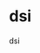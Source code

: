 # dsi
dsi
<!DOCTYPE html>
<html lang="ru">
<head>
    <meta charset="UTF-8">
    <meta name="viewport" content="width=device-width, initial-scale=1.0">
    <title>Путь к стройности: эффективные методы похудения</title>
    <style>
        :root {
            --primary: #4CAF50;
            --secondary: #8BC34A;
            --accent: #FFC107;
            --light: #F1F8E9;
            --dark: #2E7D32;
        }
        
        body {
            font-family: 'Segoe UI', Tahoma, Geneva, Verdana, sans-serif;
            margin: 0;
            padding: 0;
            background-color: var(--light);
            color: #333;
            line-height: 1.6;
        }
        
        header {
            background: linear-gradient(135deg, var(--primary), var(--dark));
            color: white;
            padding: 2rem 0;
            text-align: center;
            box-shadow: 0 4px 12px rgba(0,0,0,0.1);
        }
        
        nav {
            background-color: white;
            padding: 1rem;
            box-shadow: 0 2px 5px rgba(0,0,0,0.1);
            position: sticky;
            top: 0;
            z-index: 100;
        }
        
        nav ul {
            display: flex;
            justify-content: center;
            list-style: none;
            padding: 0;
            margin: 0;
            flex-wrap: wrap;
        }
        
        nav li {
            margin: 0 1rem;
        }
        
        nav a {
            text-decoration: none;
            color: var(--dark);
            font-weight: 600;
            padding: 0.5rem 1rem;
            border-radius: 20px;
            transition: all 0.3s;
        }
        
        nav a:hover {
            background-color: var(--secondary);
            color: white;
        }
        
        .container {
            max-width: 1200px;
            margin: 2rem auto;
            padding: 0 1rem;
        }
        
        .hero {
            background: url('https://images.unsplash.com/photo-1535914254981-b5012eebbd15?ixlib=rb-1.2.1&auto=format&fit=crop&w=1350&q=80') center/cover;
            height: 400px;
            display: flex;
            align-items: center;
            justify-content: center;
            color: white;
            text-align: center;
            position: relative;
            margin-bottom: 2rem;
            border-radius: 8px;
            overflow: hidden;
        }
        
        .hero::before {
            content: '';
            position: absolute;
            top: 0;
            left: 0;
            width: 100%;
            height: 100%;
            background: rgba(0,0,0,0.5);
        }
        
        .hero-content {
            position: relative;
            z-index: 1;
            padding: 2rem;
            max-width: 800px;
        }
        
        .method-card {
            background-color: white;
            border-radius: 8px;
            box-shadow: 0 4px 8px rgba(0,0,0,0.1);
            margin-bottom: 2rem;
            overflow: hidden;
            transition: transform 0.3s;
        }
        
        .method-card:hover {
            transform: translateY(-5px);
        }
        
        .method-header {
            background-color: var(--primary);
            color: white;
            padding: 1rem;
            cursor: pointer;
            display: flex;
            justify-content: space-between;
            align-items: center;
        }
        
        .method-content {
            padding: 0 1.5rem;
            max-height: 0;
            overflow: hidden;
            transition: max-height 0.3s ease-out, padding 0.3s ease;
        }
        
        .method-content.active {
            padding: 1.5rem;
            max-height: 5000px;
        }
        
        .exercise {
            margin-bottom: 1.5rem;
            padding-bottom: 1.5rem;
            border-bottom: 1px solid #eee;
        }
        
        .exercise:last-child {
            border-bottom: none;
        }
        
        .difficulty-tabs {
            display: flex;
            margin-bottom: 1rem;
            border-bottom: 2px solid #eee;
            flex-wrap: wrap;
        }
        
        .difficulty-tab {
            padding: 0.5rem 1rem;
            cursor: pointer;
            margin-right: 0.5rem;
            border-radius: 4px 4px 0 0;
            transition: all 0.3s;
        }
        
        .difficulty-tab:hover {
            background-color: var(--light);
        }
        
        .difficulty-tab.active {
            background-color: var(--primary);
            color: white;
        }
        
        .difficulty-content {
            display: none;
        }
        
        .difficulty-content.active {
            display: block;
        }
        
        .video-link {
            display: inline-block;
            margin-top: 0.5rem;
            color: var(--dark);
            text-decoration: none;
            font-weight: 600;
            background-color: var(--light);
            padding: 0.3rem 0.8rem;
            border-radius: 4px;
            transition: all 0.3s;
        }
        
        .video-link:hover {
            background-color: var(--accent);
            text-decoration: none;
        }
        
        .video-link::before {
            content: "▶";
            margin-right: 5px;
        }
        
        .duration {
            display: inline-block;
            background-color: var(--accent);
            color: #333;
            padding: 0.2rem 0.5rem;
            border-radius: 4px;
            font-size: 0.8rem;
            margin-left: 0.5rem;
            font-weight: bold;
        }
        
        .method-icon {
            font-size: 1.2rem;
            transition: transform 0.3s;
        }
        
        .method-header.active .method-icon {
            transform: rotate(180deg);
        }
        
        footer {
            background-color: var(--dark);
            color: white;
            text-align: center;
            padding: 2rem 0;
            margin-top: 2rem;
        }
        
        .progress-section {
            background-color: white;
            padding: 2rem;
            border-radius: 8px;
            box-shadow: 0 4px 8px rgba(0,0,0,0.1);
            margin-bottom: 2rem;
        }
        
        .progress-form {
            display: grid;
            grid-template-columns: repeat(auto-fill, minmax(300px, 1fr));
            gap: 1rem;
        }
        
        .form-group {
            margin-bottom: 1rem;
        }
        
        .form-group label {
            display: block;
            margin-bottom: 0.5rem;
            font-weight: 600;
        }
        
        .form-group input, .form-group select {
            width: 100%;
            padding: 0.5rem;
            border: 1px solid #ddd;
            border-radius: 4px;
        }
        
        button {
            background-color: var(--primary);
            color: white;
            border: none;
            padding: 0.7rem 1.5rem;
            border-radius: 4px;
            cursor: pointer;
            font-weight: 600;
            transition: background-color 0.3s;
        }
        
        button:hover {
            background-color: var(--dark);
        }
        
        .nutrition-tips {
            display: grid;
            grid-template-columns: repeat(auto-fill, minmax(300px, 1fr));
            gap: 1.5rem;
            margin-top: 2rem;
        }
        
        .tip-card {
            background-color: white;
            border-radius: 8px;
            padding: 1.5rem;
            box-shadow: 0 4px 8px rgba(0,0,0,0.1);
        }
        
        @media (max-width: 768px) {
            nav ul {
                flex-direction: column;
                align-items: center;
            }
            
            nav li {
                margin: 0.5rem 0;
            }
            
            .hero {
                height: 300px;
            }
            
            .progress-form {
                grid-template-columns: 1fr;
            }
            
            .nutrition-tips {
                grid-template-columns: 1fr;
            }
        }
    </style>
</head>
<body>
    <header>
        <h1>Путь к стройности</h1>
        <p>Эффективные методы похудения для каждого</p>
    </header>
    
    <nav>
        <ul>
            <li><a href="#home">Главная</a></li>
            <li><a href="#methods">Методы</a></li>
            <li><a href="#difficulty">По сложности</a></li>
            <li><a href="#nutrition">Питание</a></li>
            <li><a href="#progress">Отслеживание</a></li>
        </ul>
    </nav>
    
    <div class="container">
        <section id="home" class="hero">
            <div class="hero-content">
                <h2>Начните свой путь к здоровому телу сегодня</h2>
                <p>Подберите подходящую программу тренировок и питания для достижения ваших целей</p>
            </div>
        </section>
        
        <section id="methods">
            <h2>Методы похудения</h2>
            
            <div class="method-card">
                <div class="method-header" onclick="toggleMethod('morning')">
                    <h3>Утренняя гимнастика</h3>
                    <span class="method-icon">▼</span>
                </div>
                <div id="morning" class="method-content">
                    <div class="difficulty-tabs">
                        <div class="difficulty-tab active" onclick="changeDifficulty('morning', 'beginner')">Начинающий</div>
                        <div class="difficulty-tab" onclick="changeDifficulty('morning', 'intermediate')">Средний</div>
                        <div class="difficulty-tab" onclick="changeDifficulty('morning', 'advanced')">Продвинутый</div>
                    </div>
                    
                    <div id="morning-beginner" class="difficulty-content active">
                        <div class="exercise">
                            <h4>1. Разминка шеи <span class="duration">2 мин</span></h4>
                            <p>Наклоны головы вперед-назад, влево-вправо, круговые движения. Выполняйте плавно, без резких движений.</p>
                            <a href="https://www.youtube.com/watch?v=JZQA5SlNH4M" class="video-link" target="_blank">Смотреть упражнение</a>
                        </div>
                        <div class="exercise">
                            <h4>2. Вращения плечами <span class="duration">2 мин</span></h4>
                            <p>Вращайте плечами вперед и назад, сначала поочередно, затем вместе. Следите за осанкой.</p>
                            <a href="https://www.youtube.com/watch?v=6AeYf0e5X8w" class="video-link" target="_blank">Смотреть упражнение</a>
                        </div>
                        <div class="exercise">
                            <h4>3. Наклоны корпуса <span class="duration">3 мин</span></h4>
                            <p>Наклоны в стороны и вперед, руки вдоль тела или над головой. Держите спину прямой.</p>
                            <a href="https://www.youtube.com/watch?v=dmY4b5X5mYU" class="video-link" target="_blank">Смотреть упражнение</a>
                        </div>
                        <div class="exercise">
                            <h4>4. Приседания <span class="duration">3 мин</span></h4>
                            <p>3 подхода по 10 раз. Следите, чтобы колени не выходили за носки, спина прямая.</p>
                            <a href="https://www.youtube.com/watch?v=aclHkVaku9U" class="video-link" target="_blank">Смотреть упражнение</a>
                        </div>
                        <div class="exercise">
                            <h4>5. Отжимания от стены <span class="duration">3 мин</span></h4>
                            <p>3 подхода по 8 раз. Встаньте на расстоянии шага от стены, выполняйте отжимания, контролируя движение.</p>
                            <a href="https://www.youtube.com/watch?v=8wP6Yk--7gE" class="video-link" target="_blank">Смотреть упражнение</a>
                        </div>
                        <div class="exercise">
                            <h4>6. Планка на коленях <span class="duration">30 сек</span></h4>
                            <p>Удерживайте положение, опираясь на предплечья и колени. Тело прямое от головы до колен.</p>
                            <a href="https://www.youtube.com/watch?v=B296mZDhrP4" class="video-link" target="_blank">Смотреть упражнение</a>
                        </div>
                        <div class="exercise">
                            <h4>7. Растяжка <span class="duration">5 мин</span></h4>
                            <p>Растяните все основные группы мышц, уделяя внимание спине, ногам и рукам.</p>
                            <a href="https://www.youtube.com/watch?v=g_tea8ZNk5A" class="video-link" target="_blank">Смотреть комплекс</a>
                        </div>
                    </div>
                    
                    <div id="morning-intermediate" class="difficulty-content">
                        <div class="exercise">
                            <h4>1. Динамическая разминка <span class="duration">5 мин</span></h4>
                            <p>Комплекс включает махи руками и ногами, выпады на месте, круговые движения тазом.</p>
                            <a href="https://www.youtube.com/watch?v=oAPCPjnU1wA" class="video-link" target="_blank">Смотреть комплекс</a>
                        </div>
                        <div class="exercise">
                            <h4>2. Приседания с выпрыгиванием <span class="duration">3 мин</span></h4>
                            <p>3 подхода по 12 раз. Из приседа выпрыгивайте вверх, мягко приземляйтесь.</p>
                            <a href="https://www.youtube.com/watch?v=CVaEhXotL7M" class="video-link" target="_blank">Смотреть упражнение</a>
                        </div>
                        <div class="exercise">
                            <h4>3. Отжимания от пола <span class="duration">4 мин</span></h4>
                            <p>3 подхода по 10 раз. Тело прямое, локти близко к корпусу.</p>
                            <a href="https://www.youtube.com/watch?v=IODxDxX7oi4" class="video-link" target="_blank">Смотреть упражнение</a>
                        </div>
                        <div class="exercise">
                            <h4>4. Планка <span class="duration">1 мин</span></h4>
                            <p>Удерживайте положение на предплечьях и носках, тело прямое.</p>
                            <a href="https://www.youtube.com/watch?v=pSHjTRCQxIw" class="video-link" target="_blank">Смотреть упражнение</a>
                        </div>
                        <div class="exercise">
                            <h4>5. Бёрпи <span class="duration">3 мин</span></h4>
                            <p>3 подхода по 8 раз. Комбинация приседа, планки и прыжка.</p>
                            <a href="https://www.youtube.com/watch?v=auBLPXO8Fww" class="video-link" target="_blank">Смотреть упражнение</a>
                        </div>
                        <div class="exercise">
                            <h4>6. Скручивания <span class="duration">3 мин</span></h4>
                            <p>3 подхода по 15 раз. Поднимайте только лопатки, поясница прижата к полу.</p>
                            <a href="https://www.youtube.com/watch?v=1fbU_MkV7NE" class="video-link" target="_blank">Смотреть упражнение</a>
                        </div>
                        <div class="exercise">
                            <h4>7. Растяжка <span class="duration">5 мин</span></h4>
                            <p>Глубокое растяжение всех групп мышц с акцентом на ноги и спину.</p>
                            <a href="https://www.youtube.com/watch?v=4pKly2JojMw" class="video-link" target="_blank">Смотреть комплекс</a>
                        </div>
                    </div>
                    
                    <div id="morning-advanced" class="difficulty-content">
                        <div class="exercise">
                            <h4>1. Интенсивная разминка <span class="duration">7 мин</span></h4>
                            <p>Бег на месте, прыжки, махи, выпады в движении - комплекс для разогрева всех мышц.</p>
                            <a href="https://www.youtube.com/watch?v=jDwoBqPH0jk" class="video-link" target="_blank">Смотреть комплекс</a>
                        </div>
                        <div class="exercise">
                            <h4>2. Приседания с прыжком и поворотом <span class="duration">4 мин</span></h4>
                            <p>3 подхода по 15 раз. В прыжке поворачивайте корпус на 90 градусов.</p>
                            <a href="https://www.youtube.com/watch?v=GZbfZ1f_Xl0" class="video-link" target="_blank">Смотреть упражнение</a>
                        </div>
                        <div class="exercise">
                            <h4>3. Отжимания с хлопком <span class="duration">4 мин</span></h4>
                            <p>3 подхода по 10 раз. В верхней точке оторвите руки от пола и сделайте хлопок.</p>
                            <a href="https://www.youtube.com/watch?v=Eh00_rniF8E" class="video-link" target="_blank">Смотреть упражнение</a>
                        </div>
                        <div class="exercise">
                            <h4>4. Планка с подъемом ног <span class="duration">2 мин</span></h4>
                            <p>Поочередно поднимайте ноги, удерживая положение планки.</p>
                            <a href="https://www.youtube.com/watch?v=44ScXWFaVBs" class="video-link" target="_blank">Смотреть упражнение</a>
                        </div>
                        <div class="exercise">
                            <h4>5. Бёрпи с прыжком через препятствие <span class="duration">4 мин</span></h4>
                            <p>3 подхода по 10 раз. После прыжка вверх перепрыгните через воображаемое препятствие.</p>
                            <a href="https://www.youtube.com/watch?v=qLBImHhCXSw" class="video-link" target="_blank">Смотреть упражнение</a>
                        </div>
                        <div class="exercise">
                            <h4>6. Велосипед для пресса <span class="duration">4 мин</span></h4>
                            <p>3 подхода по 20 раз на каждую сторону. Локтем касайтесь противоположного колена.</p>
                            <a href="https://www.youtube.com/watch?v=9FGilxCbdz8" class="video-link" target="_blank">Смотреть упражнение</a>
                        </div>
                        <div class="exercise">
                            <h4>7. Глубокая растяжка <span class="duration">5 мин</span></h4>
                            <p>Растяжка с элементами йоги для повышения гибкости.</p>
                            <a href="https://www.youtube.com/watch?v=L_xrDAtykMI" class="video-link" target="_blank">Смотреть комплекс</a>
                        </div>
                    </div>
                </div>
            </div>
            
            <div class="method-card">
                <div class="method-header" onclick="toggleMethod('yoga')">
                    <h3>Йога для похудения</h3>
                    <span class="method-icon">▼</span>
                </div>
                <div id="yoga" class="method-content">
                    <div class="difficulty-tabs">
                        <div class="difficulty-tab active" onclick="changeDifficulty('yoga', 'beginner')">Начинающий</div>
                        <div class="difficulty-tab" onclick="changeDifficulty('yoga', 'intermediate')">Средний</div>
                        <div class="difficulty-tab" onclick="changeDifficulty('yoga', 'advanced')">Продвинутый</div>
                    </div>
                    
                    <div id="yoga-beginner" class="difficulty-content active">
                        <div class="exercise">
                            <h4>1. Поза горы (Тадасана) <span class="duration">2 мин</span></h4>
                            <p>Стоя прямо, распределите вес равномерно на обе стопы. Дышите глубоко.</p>
                            <a href="https://www.youtube.com/watch?v=U3nZqDz3QnQ" class="video-link" target="_blank">Смотреть позу</a>
                        </div>
                        <div class="exercise">
                            <h4>2. Поза дерева (Врикшасана) <span class="duration">2 мин на каждую сторону</span></h4>
                            <p>Стоя на одной ноге, вторую стопу поместите на внутреннюю часть бедра.</p>
                            <a href="https://www.youtube.com/watch?v=2d2cs2QlJvY" class="video-link" target="_blank">Смотреть позу</a>
                        </div>
                        <div class="exercise">
                            <h4>3. Поза воина I (Вирабхадрасана I) <span class="duration">2 мин на каждую сторону</span></h4>
                            <p>Широкий выпад вперед, руки подняты вверх, задняя нога прямая.</p>
                            <a href="https://www.youtube.com/watch?v=OZBW9I3mCz8" class="video-link" target="_blank">Смотреть позу</a>
                        </div>
                        <div class="exercise">
                            <h4>4. Поза собаки мордой вниз (Адхо Мукха Шванасана) <span class="duration">3 мин</span></h4>
                            <p>Тело образует треугольник, пятки стремятся к полу.</p>
                            <a href="https://www.youtube.com/watch?v=0iS0HXJh-1s" class="video-link" target="_blank">Смотреть позу</a>
                        </div>
                        <div class="exercise">
                            <h4>5. Поза ребенка (Баласана) <span class="duration">3 мин</span></h4>
                            <p>Колени широко, ягодицы на пятках, лоб на полу, руки вытянуты вперед.</p>
                            <a href="https://www.youtube.com/watch?v=2MJGg-dUKh0" class="video-link" target="_blank">Смотреть позу</a>
                        </div>
                        <div class="exercise">
                            <h4>6. Поза кобры (Бхуджангасана) <span class="duration">2 мин</span></h4>
                            <p>Лежа на животе, поднимите верхнюю часть тела, опираясь на ладони.</p>
                            <a href="https://www.youtube.com/watch?v=JDcdhTuycOI" class="video-link" target="_blank">Смотреть позу</a>
                        </div>
                        <div class="exercise">
                            <h4>7. Шавасана (поза расслабления) <span class="duration">5 мин</span></h4>
                            <p>Лежа на спине, полностью расслабьте все тело, сосредоточьтесь на дыхании.</p>
                            <a href="https://www.youtube.com/watch?v=5j7X4oK0P7s" class="video-link" target="_blank">Смотреть позу</a>
                        </div>
                    </div>
                    
                    <div id="yoga-intermediate" class="difficulty-content">
                        <div class="exercise">
                            <h4>1. Приветствие солнцу (Сурья Намаскар) <span class="duration">5 мин</span></h4>
                            <p>Комплекс из 12 последовательных поз, выполняемых в потоке.</p>
                            <a href="https://www.youtube.com/watch?v=5_ZsD1w6c3Y" class="video-link" target="_blank">Смотреть комплекс</a>
                        </div>
                        <div class="exercise">
                            <h4>2. Поза воина II (Вирабхадрасана II) <span class="duration">3 мин на каждую сторону</span></h4>
                            <p>Широкий выпад, руки разведены в стороны, взгляд поверх передней руки.</p>
                            <a href="https://www.youtube.com/watch?v=8Iqmd1BZP1Y" class="video-link" target="_blank">Смотреть позу</a>
                        </div>
                        <div class="exercise">
                            <h4>3. Поза треугольника (Триконасана) <span class="duration">3 мин на каждую сторону</span></h4>
                            <p>Ноги широко, наклон к одной ноге, рука касается голени или пола.</p>
                            <a href="https://www.youtube.com/watch?v=S6gB0QHbWFE" class="video-link" target="_blank">Смотреть позу</a>
                        </div>
                        <div class="exercise">
                            <h4>4. Поза лука (Дханурасана) <span class="duration">2 мин</span></h4>
                            <p>Лежа на животе, возьмитесь за лодыжки и поднимите корпус и ноги.</p>
                            <a href="https://www.youtube.com/watch?v=QFzz9T5WrE0" class="video-link" target="_blank">Смотреть позу</a>
                        </div>
                        <div class="exercise">
                            <h4>5. Поза лодки (Навасана) <span class="duration">3 подхода по 30 сек</span></h4>
                            <p>Баланс на ягодицах, ноги и корпус подняты, руки параллельно полу.</p>
                            <a href="https://www.youtube.com/watch?v=9a6Ji3g8b4o" class="video-link" target="_blank">Смотреть позу</a>
                        </div>
                        <div class="exercise">
                            <h4>6. Поза саранчи (Шалабхасана) <span class="duration">2 мин</span></h4>
                            <p>Лежа на животе, поднимите грудь и ноги, руки вдоль тела.</p>
                            <a href="https://www.youtube.com/watch?v=Y7IuwZFz9X4" class="video-link" target="_blank">Смотреть позу</a>
                        </div>
                        <div class="exercise">
                            <h4>7. Медитация <span class="duration">5 мин</span></h4>
                            <p>Сидя с прямой спиной, сосредоточьтесь на дыхании, отпустите мысли.</p>
                            <a href="https://www.youtube.com/watch?v=O-6f5wQXSu8" class="video-link" target="_blank">Смотреть технику</a>
                        </div>
                    </div>
                    
                    <div id="yoga-advanced" class="difficulty-content">
                        <div class="exercise">
                            <h4>1. Приветствие солнцу (ускоренный вариант) <span class="duration">5 мин</span></h4>
                            <p>Быстрое выполнение комплекса с акцентом на дыхание.</p>
                            <a href="https://www.youtube.com/watch?v=b1H3xO3x_Js" class="video-link" target="_blank">Смотреть комплекс</a>
                        </div>
                        <div class="exercise">
                            <h4>2. Поза воина III (Вирабхадрасана III) <span class="duration">2 мин на каждую сторону</span></h4>
                            <p>Баланс на одной ноге, корпус и вторая нога параллельны полу.</p>
                            <a href="https://www.youtube.com/watch?v=5S6T7FV3T-8" class="video-link" target="_blank">Смотреть позу</a>
                        </div>
                        <div class="exercise">
                            <h4>3. Поза ворона (Бакасана) <span class="duration">3 подхода по 30 сек</span></h4>
                            <p>Баланс на руках, колени на задней поверхности плеч.</p>
                            <a href="https://www.youtube.com/watch?v=TYk1eD5sX3I" class="video-link" target="_blank">Смотреть позу</a>
                        </div>
                        <div class="exercise">
                            <h4>4. Поза колеса (Чакрасана) <span class="duration">3 мин</span></h4>
                            <p>Мост с прямыми руками, максимальный прогиб в спине.</p>
                            <a href="https://www.youtube.com/watch?v=7Zk1uH7TQhA" class="video-link" target="_blank">Смотреть позу</a>
                        </div>
                        <div class="exercise">
                            <h4>5. Поза стула с поворотом (Паривритта Уткатасана) <span class="duration">2 мин на каждую сторону</span></h4>
                            <p>Присед с поворотом корпуса, локтем за противоположное колено.</p>
                            <a href="https://www.youtube.com/watch?v=0mFj8T5kQ4Q" class="video-link" target="_blank">Смотреть позу</a>
                        </div>
                        <div class="exercise">
                            <h4>6. Поза короля танцоров (Натараджасана) <span class="duration">2 мин на каждую сторону</span></h4>
                            <p>Баланс на одной ноге, вторая нога согнута и отведена назад.</p>
                            <a href="https://www.youtube.com/watch?v=5UQ60VQZg3k" class="video-link" target="_blank">Смотреть позу</a>
                        </div>
                        <div class="exercise">
                            <h4>7. Глубокая медитация <span class="duration">10 мин</span></h4>
                            <p>Продвинутые техники концентрации и осознанности.</p>
                            <a href="https://www.youtube.com/watch?v=O-6f5wQXSu8" class="video-link" target="_blank">Смотреть технику</a>
                        </div>
                    </div>
                </div>
            </div>
            
            <div class="method-card">
                <div class="method-header" onclick="toggleMethod('dance')">
                    <h3>Танцевальная гимнастика</h3>
                    <span class="method-icon">▼</span>
                </div>
                <div id="dance" class="method-content">
                    <div class="difficulty-tabs">
                        <div class="difficulty-tab active" onclick="changeDifficulty('dance', 'beginner')">Начинающий</div>
                        <div class="difficulty-tab" onclick="changeDifficulty('dance', 'intermediate')">Средний</div>
                        <div class="difficulty-tab" onclick="changeDifficulty('dance', 'advanced')">Продвинутый</div>
                    </div>
                    
                    <div id="dance-beginner" class="difficulty-content active">
                        <div class="exercise">
                            <h4>1. Разминка под музыку <span class="duration">5 мин</span></h4>
                            <p>Простые движения на разогрев: шаги, махи руками, повороты.</p>
                            <a href="https://www.youtube.com/watch?v=2j8XZxQf0Jw" class="video-link" target="_blank">Смотреть разминку</a>
                        </div>
                        <div class="exercise">
                            <h4>2. Базовые шаги зумбы <span class="duration">10 мин</span></h4>
                            <p>Освоение основных шагов: меренге, сальса, реггетон.</p>
                            <a href="https://www.youtube.com/watch?v=vj0rw1LwL1E" class="video-link" target="_blank">Смотреть шаги</a>
                        </div>
                        <div class="exercise">
                            <h4>3. Простая комбинация <span class="duration">8 мин</span></h4>
                            <p>Соединение выученных шагов в простую танцевальную связку.</p>
                            <a href="https://www.youtube.com/watch?v=3A5Qq4z1R00" class="video-link" target="_blank">Смотреть комбинацию</a>
                        </div>
                        <div class="exercise">
                            <h4>4. Заминка и растяжка <span class="duration">7 мин</span></h4>
                            <p>Медленные движения на растяжку основных групп мышц.</p>
                            <a href="https://www.youtube.com/watch?v=4pKly2JojMw" class="video-link" target="_blank">Смотреть заминку</a>
                        </div>
                    </div>
                    
                    <div id="dance-intermediate" class="difficulty-content">
                        <div class="exercise">
                            <h4>1. Интенсивная разминка <span class="duration">7 мин</span></h4>
                            <p>Динамичные движения с элементами латины и хип-хопа.</p>
                            <a href="https://www.youtube.com/watch?v=5j7X4oK0P7s" class="video-link" target="_blank">Смотреть разминку</a>
                        </div>
                        <div class="exercise">
                            <h4>2. Комбинация зумбы среднего уровня <span class="duration">12 мин</span></h4>
                            <p>Более сложные связки с добавлением поворотов и движений руками.</p>
                            <a href="https://www.youtube.com/watch?v=Y1Fxn8C7h0s" class="video-link" target="_blank">Смотреть комбинацию</a>
                        </div>
                        <div class="exercise">
                            <h4>3. Танцевальный интервал <span class="duration">8 мин</span></h4>
                            <p>Чередование быстрых и медленных движений для интервального эффекта.</p>
                            <a href="https://www.youtube.com/watch?v=3A5Qq4z1R00" class="video-link" target="_blank">Смотреть интервалы</a>
                        </div>
                        <div class="exercise">
                            <h4>4. Растяжка и расслабление <span class="duration">8 мин</span></h4>
                            <p>Глубокая растяжка с элементами современного танца.</p>
                            <a href="https://www.youtube.com/watch?v=L_xrDAtykMI" class="video-link" target="_blank">Смотреть растяжку</a>
                        </div>
                    </div>
                    
                    <div id="dance-advanced" class="difficulty-content">
                        <div class="exercise">
                            <h4>1. Кардио-разминка <span class="duration">10 мин</span></h4>
                            <p>Высокоинтенсивные движения для быстрого разогрева.</p>
                            <a href="https://www.youtube.com/watch?v=jDwoBqPH0jk" class="video-link" target="_blank">Смотреть разминку</a>
                        </div>
                        <div class="exercise">
                            <h4>2. Продвинутая зумба-комбинация <span class="duration">15 мин</span></h4>
                            <p>Сложные связки с быстрой сменой направлений и уровней.</p>
                            <a href="https://www.youtube.com/watch?v=Y1Fxn8C7h0s" class="video-link" target="_blank">Смотреть комбинацию</a>
                        </div>
                        <div class="exercise">
                            <h4>3. Фристайл и импровизация <span class="duration">10 мин</span></h4>
                            <p>Свободный танец с использованием изученных элементов.</p>
                            <a href="https://www.youtube.com/watch?v=3A5Qq4z1R00" class="video-link" target="_blank">Смотреть примеры</a>
                        </div>
                        <div class="exercise">
                            <h4>4. Профессиональная растяжка <span class="duration">10 мин</span></h4>
                            <p>Глубокая растяжка с элементами балета и contemporary.</p>
                            <a href="https://www.youtube.com/watch?v=L_xrDAtykMI" class="video-link" target="_blank">Смотреть растяжку</a>
                        </div>
                    </div>
                </div>
            </div>
            
            <div class="method-card">
                <div class="method-header" onclick="toggleMethod('hiit')">
                    <h3>HIIT тренировка</h3>
                    <span class="method-icon">▼</span>
                </div>
                <div id="hiit" class="method-content">
                    <div class="difficulty-tabs">
                        <div class="difficulty-tab active" onclick="changeDifficulty('hiit', 'beginner')">Начинающий</div>
                        <div class="difficulty-tab" onclick="changeDifficulty('hiit', 'intermediate')">Средний</div>
                        <div class="difficulty-tab" onclick="changeDifficulty('hiit', 'advanced')">Продвинутый</div>
                    </div>
                    
                    <div id="hiit-beginner" class="difficulty-content active">
                        <div class="exercise">
                            <h4>1. Разминка <span class="duration">5 мин</span></h4>
                            <p>Ходьба на месте, махи руками, наклоны, вращения суставов.</p>
                            <a href="https://www.youtube.com/watch?v=oAPCPjnU1wA" class="video-link" target="_blank">Смотреть разминку</a>
                        </div>
                        <div class="exercise">
                            <h4>2. Марш на месте с высоким подниманием колен <span class="duration">30 сек работа / 30 сек отдых</span></h4>
                            <p>3 цикла. Поднимайте колени как можно выше.</p>
                            <a href="https://www.youtube.com/watch?v=1TvsaPJ8Lzw" class="video-link" target="_blank">Смотреть упражнение</a>
                        </div>
                        <div class="exercise">
                            <h4>3. Приседания <span class="duration">30 сек / 30 сек</span></h4>
                            <p>3 цикла. Колени не выходят за носки, спина прямая.</p>
                            <a href="https://www.youtube.com/watch?v=aclHkVaku9U" class="video-link" target="_blank">Смотреть упражнение</a>
                        </div>
                        <div class="exercise">
                            <h4>4. Отжимания от стола или стула <span class="duration">30 сек / 30 сек</span></h4>
                            <p>3 цикла. Тело прямое, локти близко к корпусу.</p>
                            <a href="https://www.youtube.com/watch?v=8wP6Yk--7gE" class="video-link" target="_blank">Смотреть упражнение</a>
                        </div>
                        <div class="exercise">
                            <h4>5. Планка на коленях <span class="duration">30 сек / 30 сек</span></h4>
                            <p>3 цикла. Удерживайте прямое положение тела.</p>
                            <a href="https://www.youtube.com/watch?v=B296mZDhrP4" class="video-link" target="_blank">Смотреть упражнение</a>
                        </div>
                        <div class="exercise">
                            <h4>6. Заминка и растяжка <span class="duration">5 мин</span></h4>
                            <p>Медленные движения для восстановления дыхания и растяжки мышц.</p>
                            <a href="https://www.youtube.com/watch?v=g_tea8ZNk5A" class="video-link" target="_blank">Смотреть заминку</a>
                        </div>
                    </div>
                    
                    <div id="hiit-intermediate" class="difficulty-content">
                        <div class="exercise">
                            <h4>1. Разминка <span class="duration">5 мин</span></h4>
                            <p>Бег на месте, прыжки, махи, выпады - комплекс для разогрева.</p>
                            <a href="https://www.youtube.com/watch?v=jDwoBqPH0jk" class="video-link" target="_blank">Смотреть разминку</a>
                        </div>
                        <div class="exercise">
                            <h4>2. Прыжки с приседом (Jump Squats) <span class="duration">40 сек работа / 20 сек отдых</span></h4>
                            <p>4 цикла. Из приседа выпрыгивайте вверх, мягко приземляйтесь.</p>
                            <a href="https://www.youtube.com/watch?v=CVaEhXotL7M" class="video-link" target="_blank">Смотреть упражнение</a>
                        </div>
                        <div class="exercise">
                            <h4>3. Бёрпи <span class="duration">40 сек / 20 сек</span></h4>
                            <p>4 цикла. Комбинация приседа, планки и прыжка.</p>
                            <a href="https://www.youtube.com/watch?v=auBLPXO8Fww" class="video-link" target="_blank">Смотреть упражнение</a>
                        </div>
                        <div class="exercise">
                            <h4>4. Альпинист (Mountain Climbers) <span class="duration">40 сек / 20 сек</span></h4>
                            <p>4 цикла. В планке поочередно подтягивайте колени к груди.</p>
                            <a href="https://www.youtube.com/watch?v=nmwgirgXLYM" class="video-link" target="_blank">Смотреть упражнение</a>
                        </div>
                        <div class="exercise">
                            <h4>5. Планка с подъемом ног <span class="duration">40 сек / 20 сек</span></h4>
                            <p>4 цикла. Поочередно поднимайте ноги, удерживая положение.</p>
                            <a href="https://www.youtube.com/watch?v=44ScXWFaVBs" class="video-link" target="_blank">Смотреть упражнение</a>
                        </div>
                        <div class="exercise">
                            <h4>6. Заминка и растяжка <span class="duration">7 мин</span></h4>
                            <p>Глубокая растяжка всех групп мышц.</p>
                            <a href="https://www.youtube.com/watch?v=4pKly2JojMw" class="video-link" target="_blank">Смотреть заминку</a>
                        </div>
                    </div>
                    
                    <div id="hiit-advanced" class="difficulty-content">
                        <div class="exercise">
                            <h4>1. Интенсивная разминка <span class="duration">7 мин</span></h4>
                            <p>Высокоинтенсивные движения для максимального разогрева.</p>
                            <a href="https://www.youtube.com/watch?v=jDwoBqPH0jk" class="video-link" target="_blank">Смотреть разминку</a>
                        </div>
                        <div class="exercise">
                            <h4>2. Бёрпи с прыжком через препятствие <span class="duration">45 сек работа / 15 сек отдых</span></h4>
                            <p>5 циклов. После прыжка вверх перепрыгните через воображаемое препятствие.</p>
                            <a href="https://www.youtube.com/watch?v=qLBImHhCXSw" class="video-link" target="_blank">Смотреть упражнение</a>
                        </div>
                        <div class="exercise">
                            <h4>3. Прыжки в планке (Plank Jacks) <span class="duration">45 сек / 15 сек</span></h4>
                            <p>5 циклов. В планке прыжком разводите и сводите ноги.</p>
                            <a href="https://www.youtube.com/watch?v=Eh00_rniF8E" class="video-link" target="_blank">Смотреть упражнение</a>
                        </div>
                        <div class="exercise">
                            <h4>4. Приседания с выпрыгиванием и поворотом <span class="duration">45 сек / 15 сек</span></h4>
                            <p>5 циклов. В прыжке поворачивайте корпус на 90 градусов.</p>
                            <a href="https://www.youtube.com/watch?v=GZbfZ1f_Xl0" class="video-link" target="_blank">Смотреть упражнение</a>
                        </div>
                        <div class="exercise">
                            <h4>5. Отжимания с хлопком <span class="duration">45 сек / 15 сек</span></h4>
                            <p>5 циклов. В верхней точке оторвите руки от пола и сделайте хлопок.</p>
                            <a href="https://www.youtube.com/watch?v=Eh00_rniF8E" class="video-link" target="_blank">Смотреть упражнение</a>
                        </div>
                        <div class="exercise">
                            <h4>6. Глубокая растяжка <span class="duration">10 мин</span></h4>
                            <p>Растяжка с элементами йоги для повышения гибкости.</p>
                            <a href="https://www.youtube.com/watch?v=L_xrDAtykMI" class="video-link" target="_blank">Смотреть заминку</a>
                        </div>
                    </div>
                </div>
            </div>
            
            <div class="method-card">
                <div class="method-header" onclick="toggleMethod('western')">
                    <h3>Западные методы</h3>
                    <span class="method-icon">▼</span>
                </div>
                <div id="western" class="method-content">
                    <div class="difficulty-tabs">
                        <div class="difficulty-tab active" onclick="changeDifficulty('western', 'beginner')">Начинающий</div>
                        <div class="difficulty-tab" onclick="changeDifficulty('western', 'intermediate')">Средний</div>
                        <div class="difficulty-tab" onclick="changeDifficulty('western', 'advanced')">Продвинутый</div>
                    </div>
                    
                    <div id="western-beginner" class="difficulty-content active">
                        <div class="exercise">
                            <h4>1. Кардио на эллипсоиде <span class="duration">20 мин</span></h4>
                            <p>Умеренный темп с сопротивлением, которое позволяет поддерживать разговор.</p>
                            <a href="https://www.youtube.com/watch?v=Q5c3lDhJebk" class="video-link" target="_blank">Смотреть технику</a>
                        </div>
                        <div class="exercise">
                            <h4>2. Тренировка с резиновыми лентами <span class="duration">15 мин</span></h4>
                            <p>Базовые упражнения на все группы мышц с минимальным сопротивлением.</p>
                            <a href="https://www.youtube.com/watch?v=2T6PrWi0kDk" class="video-link" target="_blank">Смотреть комплекс</a>
                        </div>
                        <div class="exercise">
                            <h4>3. Растяжка на фитболе <span class="duration">5 мин</span></h4>
                            <p>Мягкая растяжка с использованием фитбола для расслабления мышц.</p>
                            <a href="https://www.youtube.com/watch?v=5j7X4oK0P7s" class="video-link" target="_blank">Смотреть упражнения</a>
                        </div>
                    </div>
                    
                    <div id="western-intermediate" class="difficulty-content">
                        <div class="exercise">
                            <h4>1. Интервалы на беговой дорожке <span class="duration">25 мин</span></h4>
                            <p>Чередование 1 мин быстрого бега и 2 мин ходьбы.</p>
                            <a href="https://www.youtube.com/watch?v=5j7X4oK0P7s" class="video-link" target="_blank">Смотреть программу</a>
                        </div>
                        <div class="exercise">
                            <h4>2. Круговая тренировка с гантелями <span class="duration">20 мин</span></h4>
                            <p>3 круга по 8 упражнений (12 повторений каждое) с небольшими весами.</p>
                            <a href="https://www.youtube.com/watch?v=2T6PrWi0kDk" class="video-link" target="_blank">Смотреть комплекс</a>
                        </div>
                        <div class="exercise">
                            <h4>3. Пилатес реформер <span class="duration">15 мин</span></h4>
                            <p>Упражнения на укрепление корпуса и улучшение осанки.</p>
                            <a href="https://www.youtube.com/watch?v=5j7X4oK0P7s" class="video-link" target="_blank">Смотреть упражнения</a>
                        </div>
                    </div>
                    
                    <div id="western-advanced" class="difficulty-content">
                        <div class="exercise">
                            <h4>1. Спринтерские интервалы <span class="duration">30 мин</span></h4>
                            <p>30 сек максимального спринта, 1 мин отдыха - 15 циклов.</p>
                            <a href="https://www.youtube.com/watch?v=5j7X4oK0P7s" class="video-link" target="_blank">Смотреть технику</a>
                        </div>
                        <div class="exercise">
                            <h4>2. Кроссфит WOD <span class="duration">20 мин</span></h4>
                            <p>Комплекс из приседаний со штангой, подтягиваний и бёрпи на время.</p>
                            <a href="https://www.youtube.com/watch?v=5j7X4oK0P7s" class="video-link" target="_blank">Смотреть комплекс</a>
                        </div>
                        <div class="exercise">
                            <h4>3. TRX полная тренировка <span class="duration">20 мин</span></h4>
                            <p>Упражнения на все группы мышц с использованием подвесных петель.</p>
                            <a href="https://www.youtube.com/watch?v=5j7X4oK0P7s" class="video-link" target="_blank">Смотреть упражнения</a>
                        </div>
                    </div>
                </div>
            </div>
        </section>
        
        <section id="difficulty">
            <h2>Тренировки по сложности</h2>
            
            <div class="method-card">
                <div class="method-header" onclick="toggleMethod('beginner-level')">
                    <h3>Для начинающих</h3>
                    <span class="method-icon">▼</span>
                </div>
                <div id="beginner-level" class="method-content">
                    <p>Эти тренировки подходят для тех, кто только начинает свой путь к здоровому образу жизни или возвращается к физической активности после перерыва.</p>
                    
                    <h4>Пример недельного плана:</h4>
                    <ul>
                        <li><strong>Понедельник:</strong> Утренняя гимнастика (начальный уровень) - 20 мин</li>
                        <li><strong>Вторник:</strong> Прогулка быстрым шагом - 30 мин</li>
                        <li><strong>Среда:</strong> Йога для начинающих - 25 мин</li>
                        <li><strong>Четверг:</strong> Отдых или легкая растяжка</li>
                        <li><strong>Пятница:</strong> Танцевальная гимнастика (начальный уровень) - 25 мин</li>
                        <li><strong>Суббота:</strong> Прогулка на природе - 40 мин</li>
                        <li><strong>Воскресенье:</strong> Отдых</li>
                    </ul>
                    
                    <div class="exercise">
                        <h4>Советы для начинающих:</h4>
                        <p>1. Начинайте с малого - даже 10 минут активности лучше, чем ничего.</p>
                        <p>2. Следите за техникой выполнения упражнений, а не за скоростью.</p>
                        <p>3. Не пропускайте разминку и заминку - они предотвращают травмы.</p>
                        <p>4. Пейте воду до, во время и после тренировки.</p>
                        <p>5. Прислушивайтесь к своему телу - боль это сигнал остановиться.</p>
                    </div>
                </div>
            </div>
            
            <div class="method-card">
                <div class="method-header" onclick="toggleMethod('intermediate-level')">
                    <h3>Средний уровень</h3>
                    <span class="method-icon">▼</span>
                </div>
                <div id="intermediate-level" class="method-content">
                    <p>Для тех, кто уже имеет базовый уровень подготовки и готов к более интенсивным нагрузкам.</p>
                    
                    <h4>Пример недельного плана:</h4>
                    <ul>
                        <li><strong>Понедельник:</strong> HIIT тренировка (средний уровень) - 25 мин</li>
                        <li><strong>Вторник:</strong> Йога среднего уровня - 30 мин</li>
                        <li><strong>Среда:</strong> Силовая тренировка с собственным весом - 30 мин</li>
                        <li><strong>Четверг:</strong> Активное восстановление (плавание, велосипед) - 40 мин</li>
                        <li><strong>Пятница:</strong> Танцевальная гимнастика (средний уровень) - 30 мин</li>
                        <li><strong>Суббота:</strong> Длительная кардионагрузка (бег, велосипед) - 45 мин</li>
                        <li><strong>Воскресенье:</strong> Отдых или легкая растяжка</li>
                    </ul>
                    
                    <div class="exercise">
                        <h4>Советы для среднего уровня:</h4>
                        <p>1. Добавляйте разнообразие в тренировки для всестороннего развития.</p>
                        <p>2. Увеличивайте интенсивность постепенно - не более 10% в неделю.</p>
                        <p>3. Включайте силовые упражнения для ускорения метаболизма.</p>
                        <p>4. Следите за восстановлением - мышцы растут во время отдыха.</p>
                        <p>5. Экспериментируйте с разными видами активности.</p>
                    </div>
                </div>
            </div>
            
            <div class="method-card">
                <div class="method-header" onclick="toggleMethod('advanced-level')">
                    <h3>Продвинутый уровень</h3>
                    <span class="method-icon">▼</span>
                </div>
                <div id="advanced-level" class="method-content">
                    <p>Для опытных спортсменов, которые хотят выйти на новый уровень физической подготовки.</p>
                    
                    <h4>Пример недельного плана:</h4>
                    <ul>
                        <li><strong>Понедельник:</strong> HIIT продвинутый уровень - 30 мин + силовая</li>
                        <li><strong>Вторник:</strong> Продвинутая йога - 40 мин</li>
                        <li><strong>Среда:</strong> Кроссфит WOD - 35 мин</li>
                        <li><strong>Четверг:</strong> Интервальный бег - 45 мин</li>
                        <li><strong>Пятница:</strong> TRX или функциональный тренинг - 40 мин</li>
                        <li><strong>Суббота:</strong> Длительная интенсивная тренировка - 60 мин</li>
                        <li><strong>Воскресенье:</strong> Активное восстановление или отдых</li>
                    </ul>
                    
                    <div class="exercise">
                        <h4>Советы для продвинутого уровня:</h4>
                        <p>1. Разработайте четкий план с конкретными целями.</p>
                        <p>2. Используйте принцип периодизации для предотвращения плато.</p>
                        <p>3. Включайте элементы суперсетов и дроп-сетов.</p>
                        <p>4. Следите за питанием и восстановлением - они критически важны.</p>
                        <p>5. Регулярно меняйте программу, чтобы шокировать мышцы.</p>
                    </div>
                </div>
            </div>
        </section>
        
        <section id="nutrition" class="progress-section">
            <h2>Правильное питание</h2>
            <p>Здоровое питание - это 70% успеха в похудении. Вот основные принципы:</p>
            
            <div class="nutrition-tips">
                <div class="tip-card">
                    <h4>Баланс нутриентов</h4>
                    <p>Оптимальное соотношение: 30% белки, 30% жиры, 40% углеводы. Увеличивайте белок для сохранения мышц.</p>
                </div>
                <div class="tip-card">
                    <h4>Режим питания</h4>
                    <p>5-6 небольших приемов пищи в день с интервалом 2,5-3 часа. Не пропускайте завтрак!</p>
                </div>
                <div class="tip-card">
                    <h4>Вода</h4>
                    <p>30-40 мл воды на 1 кг веса в день. Стакан воды за 30 мин до еды снижает аппетит.</p>
                </div>
                <div class="tip-card">
                    <h4>Полезные продукты</h4>
                    <p>Овощи, нежирное мясо, рыба, яйца, крупы, бобовые, орехи, кисломолочные продукты.</p>
                </div>
                <div class="tip-card">
                    <h4>Вредные продукты</h4>
                    <p>Сахар, белая мука, фастфуд, сладкие напитки, трансжиры, алкоголь.</p>
                </div>
                <div class="tip-card">
                    <h4>Дефицит калорий</h4>
                    <p>Для похудения потребляйте на 10-20% меньше калорий, чем тратите. Не менее 1200 ккал/день!</p>
                </div>
            </div>
            
            <h3>Пример дневного рациона</h3>
            <div class="nutrition-tips">
                <div class="tip-card">
                    <h4>Завтрак</h4>
                    <p>Овсянка на воде с ягодами и орехами + яйцо всмятку + зеленый чай</p>
                </div>
                <div class="tip-card">
                    <h4>Перекус</h4>
                    <p>Творог с огурцом и зеленью + горсть миндаля</p>
                </div>
                <div class="tip-card">
                    <h4>Обед</h4>
                    <p>Гречка + запеченная куриная грудка + салат из овощей с оливковым маслом</p>
                </div>
                <div class="tip-card">
                    <h4>Полдник</h4>
                    <p>Яблоко + натуральный йогурт без добавок</p>
                </div>
                <div class="tip-card">
                    <h4>Ужин</h4>
                    <p>Запеченная рыба + тушеные овощи + авокадо</p>
                </div>
                <div class="tip-card">
                    <h4>Перед сном</h4>
                    <p>Стакан кефира или порция творога</p>
                </div>
            </div>
        </section>
        
        <section id="progress" class="progress-section">
            <h2>Отслеживание прогресса</h2>
            <p>Регулярное отслеживание параметров поможет вам оставаться мотивированными и корректировать программу.</p>
            
            <div class="progress-form">
                <div class="form-group">
                    <label for="weight">Вес (кг)</label>
                    <input type="number" id="weight" step="0.1">
                </div>
                <div class="form-group">
                    <label for="waist">Объем талии (см)</label>
                    <input type="number" id="waist">
                </div>
                <div class="form-group">
                    <label for="hips">Объем бедер (см)</label>
                    <input type="number" id="hips">
                </div>
                <div class="form-group">
                    <label for="chest">Объем груди (см)</label>
                    <input type="number" id="chest">
                </div>
                <div class="form-group">
                    <label for="date">Дата измерения</label>
                    <input type="date" id="date">
                </div>
                <div class="form-group">
                    <label for="workout">Тренировка</label>
                    <select id="workout">
                        <option value="">Выберите тип тренировки</option>
                        <option value="morning">Утренняя гимнастика</option>
                        <option value="yoga">Йога</option>
                        <option value="dance">Танцевальная гимнастика</option>
                        <option value="hiit">HIIT</option>
                        <option value="western">Западные методы</option>
                    </select>
                </div>
            </div>
            <button onclick="saveProgress()">Сохранить данные</button>
            
            <h3>Советы по отслеживанию:</h3>
            <ul>
                <li>Взвешивайтесь утром натощак после туалета 1 раз в неделю</li>
                <li>Делайте замеры объемов в одних и тех же местах</li>
                <li>Фотографируйтесь в одинаковой одежде/позе каждые 2 недели</li>
                <li>Записывайте свои тренировки и ощущения</li>
                <li>Отмечайте изменения в качестве сна, энергии, настроении</li>
            </ul>
        </section>
    </div>
    
    <footer>
        <p>&copy; 2023 Путь к стройности. Все права защищены.</p>
        <p>Перед началом любой программы проконсультируйтесь с врачом.</p>
    </footer>
    
    <script>
        // Переключение методов
        function toggleMethod(methodId) {
            const method = document.getElementById(methodId);
            method.classList.toggle('active');
            const header = method.previousElementSibling;
            header.classList.toggle('active');
        }
        
        // Изменение сложности
        function changeDifficulty(method, level) {
            // Скрыть все вкладки сложности для этого метода
            const tabs = document.querySelectorAll(#${method} .difficulty-content);
            tabs.forEach(tab => tab.classList.remove('active'));
            
            // Показать выбранную вкладку
            document.getElementById(${method}-${level}).classList.add('active');
            
            // Обновить активные табы
            const tabButtons = document.querySelectorAll(#${method} .difficulty-tab);
            tabButtons.forEach(btn => btn.classList.remove('active'));
            event.target.classList.add('active');
        }
        
        // Сохранение прогресса
        function saveProgress() {
            const weight = document.getElementById('weight').value;
            const waist = document.getElementById('waist').value;
            const hips = document.getElementById('hips').value;
            const chest = document.getElementById('chest').value;
            const date = document.getElementById('date').value;
            const workout = document.getElementById('workout').value;
            
            if (!weight || !date) {
                alert('Пожалуйста, заполните как минимум вес и дату');
                return;
            }
            
            // Здесь можно добавить код для сохранения данных (localStorage или отправка на сервер)
            alert(Данные за ${date} сохранены!\nВес: ${weight} кг\nТалия: ${waist || '-'} см\nБедра: ${hips || '-'} см\nГрудь: ${chest || '-'} см\nТренировка: ${workout || 'не указана'});
            
            // Очистка формы
            document.getElementById('weight').value = '';
            document.getElementById('waist').value = '';
            document.getElementById('hips').value = '';
            document.getElementById('chest').value = '';
            document.getElementById('date').value = '';
            document.getElementById('workout').value = '';
        }
        
        // Автоматическое открытие соответствующего раздела при переходе по якорю
        window.addEventListener('load', function() {
            if (window.location.hash) {
                const target = document.querySelector(window.location.hash);
                if (target && target.classList.contains('method-header')) {
                    toggleMethod(target.nextElementSibling.id);
                }
            }
        });
    </script>
</body>
</html>
